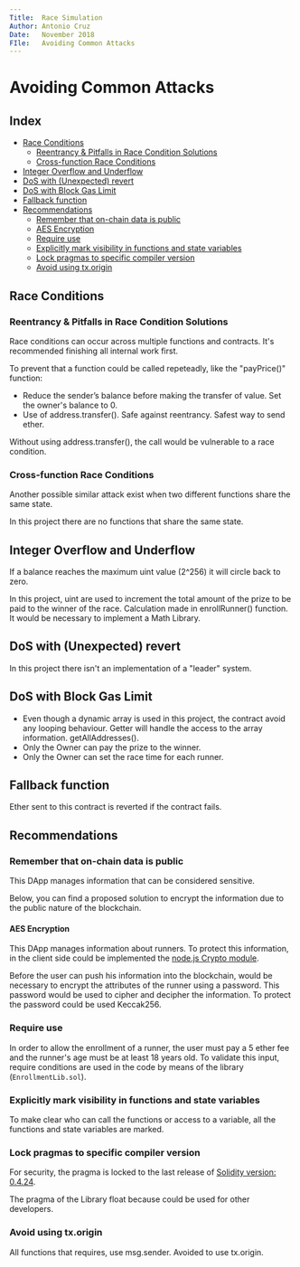 ```yaml
---
Title:  Race Simulation
Author: Antonio Cruz
Date:   November 2018
FIle:   Avoiding Common Attacks
---
```


Avoiding Common Attacks
===

## Index
- [Race Conditions](#race-conditions)
	- [Reentrancy & Pitfalls in Race Condition Solutions](#reentrancy--pitfalls-in-race-condition-solutions)
	- [Cross-function Race Conditions](#cross-function-race-conditions)
- [Integer Overflow and Underflow](#integer-overflow-and-underflow)
- [DoS with (Unexpected) revert](#dos-with-unexpected-revert)
- [DoS with Block Gas Limit](#dos-with-block-gas-limit)
- [Fallback function](#fallback-function)
- [Recommendations](#recommendations)
	- [Remember that on-chain data is public](#remember-that-on-chain-data-is-public)
	- [AES Encryption](#aes-encryption)
	- [Require use](#require-use)
	- [Explicitly mark visibility in functions and state variables](#explicitly-mark-visibility-in-functions-and-state-variables)
	- [Lock pragmas to specific compiler version](#lock-pragmas-to-specific-compiler-version)
	- [Avoid using tx.origin](#avoid-using-txorigin)

## Race Conditions

### Reentrancy & Pitfalls in Race Condition Solutions

Race conditions can occur across multiple functions and contracts. It's recommended finishing all internal work first.

To prevent that a function could be called repeteadly, like the "payPrice()" function:
 - Reduce the sender’s balance before making the transfer of value. Set the owner's balance to 0.
 - Use of address.transfer(). Safe against reentrancy. Safest way to send ether.

Without using address.transfer(), the call would be vulnerable to a race condition.

### Cross-function Race Conditions

Another possible similar attack exist when two different functions share the same state. 

In this project there are no functions that share the same state.

## Integer Overflow and Underflow

If a balance reaches the maximum uint value (2^256) it will circle back to zero. 

In this project, uint are used to increment the total amount of the prize to be paid to the winner of the race. Calculation made in enrollRunner() function. It would be necessary to implement a Math Library.

## DoS with (Unexpected) revert

In this project there isn't an implementation of a "leader" system.

## DoS with Block Gas Limit

- Even though a dynamic array is used in this project, the contract avoid any looping behaviour. Getter will handle the access to the array information. getAllAddresses().
- Only the Owner can pay the prize to the winner.
- Only the Owner can set the race time for each runner.

## Fallback function 

Ether sent to this contract is reverted if the contract fails.

## Recommendations

### Remember that on-chain data is public

This DApp manages information that can be considered sensitive.

Below, you can find a proposed solution to encrypt the information due to the public nature of the blockchain.

#### AES Encryption

This DApp manages information about runners. To protect this information, in the client side could be implemented the [node.js Crypto module](https://nodejs.org/api/crypto.html).

Before the user can push his information into the blockchain, would be necessary to encrypt the attributes of the runner using a password.
This password would be used to cipher and decipher the information. To protect the password could be used Keccak256.

### Require use

In order to allow the enrollment of a runner, the user must pay a 5 ether fee and the runner's age must be at least 18 years old.
To validate this input, require conditions are used in the code by means of the library (`EnrollmentLib.sol`).

### Explicitly mark visibility in functions and state variables

To make clear who can call the functions or access to a variable, all the functions and state variables are marked.

### Lock pragmas to specific compiler version

For security, the pragma is locked to the last release of [Solidity version: 0.4.24](https://github.com/ethereum/solidity/releases).

The pragma of the Library float because could be used for other developers.

### Avoid using tx.origin

All functions that requires, use msg.sender. Avoided to use tx.origin.
